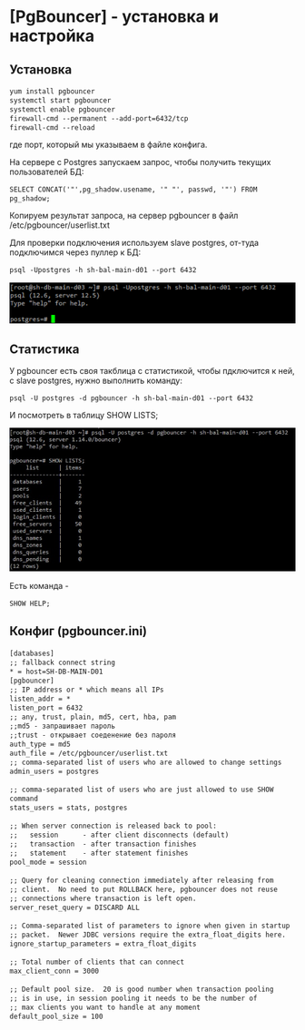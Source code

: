 # [PgBouncer] - установка и настройка

## Установка

```
yum install pgbouncer
systemctl start pgbouncer
systemctl enable pgbouncer
firewall-cmd --permanent --add-port=6432/tcp
firewall-cmd --reload
```

где порт, который мы указываем в файле конфига.

На сервере с Postgres запускаем запрос, чтобы получить текущих пользователей БД:

```
SELECT CONCAT('"',pg_shadow.usename, '" "', passwd, '"') FROM pg_shadow;
```

Копируем результат запроса, на сервер pgbouncer в файл /etc/pgbouncer/userlist.txt

Для проверки подключения используем slave postgres, от-туда подключимся через пуллер к БД:

```
psql -Upostgres -h sh-bal-main-d01 --port 6432
```

![1](10050_1.png)

## Статистика

У pgbouncer есть своя такблица с статистикой, чтобы пдключится к ней, c slave postgres, нужно выполнить команду:

```
psql -U postgres -d pgbouncer -h sh-bal-main-d01 --port 6432
```

И посмотреть в таблицу SHOW LISTS;

![2](10050_2.jpg)

Есть команда -

```
SHOW HELP;
```

## Конфиг (pgbouncer.ini)

```
[databases]
;; fallback connect string
* = host=SH-DB-MAIN-D01
[pgbouncer]
;; IP address or * which means all IPs
listen_addr = *
listen_port = 6432
;; any, trust, plain, md5, cert, hba, pam
;;md5 - запрашивает пароль
;;trust - открывает соеденение без пароля
auth_type = md5
auth_file = /etc/pgbouncer/userlist.txt
;; comma-separated list of users who are allowed to change settings
admin_users = postgres

;; comma-separated list of users who are just allowed to use SHOW command
stats_users = stats, postgres

;; When server connection is released back to pool:
;;   session      - after client disconnects (default)
;;   transaction  - after transaction finishes
;;   statement    - after statement finishes
pool_mode = session

;; Query for cleaning connection immediately after releasing from
;; client.  No need to put ROLLBACK here, pgbouncer does not reuse
;; connections where transaction is left open.
server_reset_query = DISCARD ALL

;; Comma-separated list of parameters to ignore when given in startup
;; packet.  Newer JDBC versions require the extra_float_digits here.
ignore_startup_parameters = extra_float_digits

;; Total number of clients that can connect
max_client_conn = 3000

;; Default pool size.  20 is good number when transaction pooling
;; is in use, in session pooling it needs to be the number of
;; max clients you want to handle at any moment
default_pool_size = 100
```